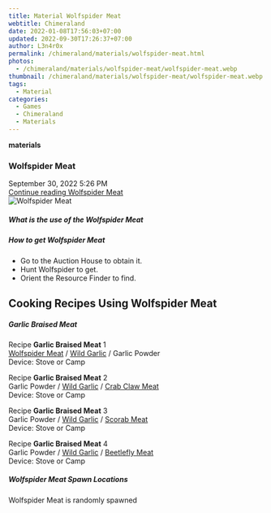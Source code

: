 ```yaml
---
title: Material Wolfspider Meat
webtitle: Chimeraland
date: 2022-01-08T17:56:03+07:00
updated: 2022-09-30T17:26:37+07:00
author: L3n4r0x
permalink: /chimeraland/materials/wolfspider-meat.html
photos:
  - /chimeraland/materials/wolfspider-meat/wolfspider-meat.webp
thumbnail: /chimeraland/materials/wolfspider-meat/wolfspider-meat.webp
tags:
  - Material
categories:
  - Games
  - Chimeraland
  - Materials
---
```


<section id="bootstrap-wrapper">
  <link
    rel="stylesheet"
    href="https://cdn.statically.io/gh/dimaslanjaka/Web-Manajemen/40ac3225/css/bootstrap-4.5-wrapper.css"
  />
  <div
    class="row g-0 border rounded overflow-hidden flex-md-row mb-4 shadow-sm position-relative"
  >
    <div class="col p-4 d-flex flex-column position-static">
      <strong class="d-inline-block mb-2 text-success">materials</strong>
      <h3 class="mb-0">Wolfspider Meat</h3>
      <div class="mb-1 text-muted">September 30, 2022 5:26 PM</div>
      <a
        href="/chimeraland/materials/wolfspider-meat.html"
        class="stretched-link d-none"
        >Continue reading Wolfspider Meat</a
      >
    </div>
    <div class="col-auto d-none d-lg-block">
      <img
        src="/chimeraland/materials/wolfspider-meat/wolfspider-meat.webp"
        alt="Wolfspider Meat"
      />
    </div>
  </div>
  <div class="row">
    <div class="col-lg-6 col-12 mb-2">
      <div class="card">
        <div class="card-body">
          <h5 class="card-title">What is the use of the Wolfspider Meat</h5>
          <div class="card-text"><ul></ul></div>
        </div>
      </div>
    </div>
    <div class="col-lg-6 col-12 mb-2">
      <div class="card">
        <div class="card-body">
          <h5 class="card-title">How to get Wolfspider Meat</h5>
          <div class="card-text">
            <ul>
              <li>Go to the Auction House to obtain it.</li>
              <li>Hunt Wolfspider to get.</li>
              <li>Orient the Resource Finder to find.</li>
            </ul>
          </div>
        </div>
      </div>
    </div>
    <div class="col-12 mb-2">
      <h2 id="cookable">Cooking Recipes Using Wolfspider Meat</h2>
      <div id="recipe-garlic-braised-meat">
        <h5 id="item-garlic-braised-meat">Garlic Braised Meat</h5>
        <div class="mb-2">
          <p class="fs-5">
            Recipe <b>Garlic Braised Meat</b> 1<br /><a
              class="text-decoration-none"
              href="/chimeraland/materials/wolfspider-meat.html"
              >Wolfspider Meat</a
            ><span> / </span
            ><a
              class="text-decoration-none"
              href="/chimeraland/materials/wild-garlic.html"
              >Wild Garlic</a
            ><span> / </span>Garlic Powder<br />Device: Stove or Camp
          </p>
        </div>
        <div class="mb-2">
          <p class="fs-5">
            Recipe <b>Garlic Braised Meat</b> 2<br />Garlic Powder<span>
              / </span
            ><a
              class="text-decoration-none"
              href="/chimeraland/materials/wild-garlic.html"
              >Wild Garlic</a
            ><span> / </span
            ><a
              class="text-decoration-none"
              href="/chimeraland/materials/crab-claw-meat.html"
              >Crab Claw Meat</a
            ><br />Device: Stove or Camp
          </p>
        </div>
        <div class="mb-2">
          <p class="fs-5">
            Recipe <b>Garlic Braised Meat</b> 3<br />Garlic Powder<span>
              / </span
            ><a
              class="text-decoration-none"
              href="/chimeraland/materials/wild-garlic.html"
              >Wild Garlic</a
            ><span> / </span
            ><a
              class="text-decoration-none"
              href="/chimeraland/materials/scorab-meat.html"
              >Scorab Meat</a
            ><br />Device: Stove or Camp
          </p>
        </div>
        <div class="mb-2">
          <p class="fs-5">
            Recipe <b>Garlic Braised Meat</b> 4<br />Garlic Powder<span>
              / </span
            ><a
              class="text-decoration-none"
              href="/chimeraland/materials/wild-garlic.html"
              >Wild Garlic</a
            ><span> / </span
            ><a
              class="text-decoration-none"
              href="/chimeraland/materials/beetlefly-meat.html"
              >Beetlefly Meat</a
            ><br />Device: Stove or Camp
          </p>
        </div>
      </div>
    </div>
    <div class="col-12 mb-2">
      <h5>Wolfspider Meat Spawn Locations</h5>
      <p>Wolfspider Meat is randomly spawned</p>
    </div>
  </div>
</section>